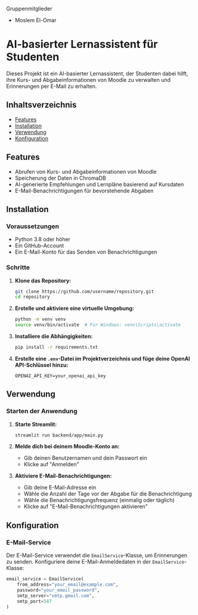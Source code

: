 Gruppenmitglieder

- Moslem El-Omar

# AI-basierter Lernassistent für Studenten

Dieses Projekt ist ein AI-basierter Lernassistent, der Studenten dabei hilft, ihre Kurs- und Abgabeinformationen von Moodle zu verwalten und Erinnerungen per E-Mail zu erhalten.

## Inhaltsverzeichnis
- [Features](#features)
- [Installation](#installation)
- [Verwendung](#verwendung)
- [Konfiguration](#konfiguration)



## Features
- Abrufen von Kurs- und Abgabeinformationen von Moodle
- Speicherung der Daten in ChromaDB
- AI-generierte Empfehlungen und Lernpläne basierend auf Kursdaten
- E-Mail-Benachrichtigungen für bevorstehende Abgaben

## Installation

### Voraussetzungen
- Python 3.8 oder höher
- Ein GitHub-Account
- Ein E-Mail-Konto für das Senden von Benachrichtigungen

### Schritte
1. **Klone das Repository:**
    ```bash
    git clone https://github.com/username/repository.git
    cd repository
    ```

2. **Erstelle und aktiviere eine virtuelle Umgebung:**
    ```bash
    python -m venv venv
    source venv/bin/activate  # Für Windows: venv\Scripts\activate
    ```

3. **Installiere die Abhängigkeiten:**
    ```bash
    pip install -r requirements.txt
    ```

4. **Erstelle eine `.env`-Datei im Projektverzeichnis und füge deine OpenAI API-Schlüssel hinzu:**
    ```env
    OPENAI_API_KEY=your_openai_api_key
    ```

## Verwendung

### Starten der Anwendung
1. **Starte Streamlit:**
    ```bash
    streamlit run backend/app/main.py
    ```

2. **Melde dich bei deinem Moodle-Konto an:**
   - Gib deinen Benutzernamen und dein Passwort ein
   - Klicke auf "Anmelden"

3. **Aktiviere E-Mail-Benachrichtigungen:**
   - Gib deine E-Mail-Adresse ein
   - Wähle die Anzahl der Tage vor der Abgabe für die Benachrichtigung
   - Wähle die Benachrichtigungsfrequenz (einmalig oder täglich)
   - Klicke auf "E-Mail-Benachrichtigungen aktivieren"

## Konfiguration

### E-Mail-Service
Der E-Mail-Service verwendet die `EmailService`-Klasse, um Erinnerungen zu senden. Konfiguriere deine E-Mail-Anmeldedaten in der `EmailService`-Klasse:

```python
email_service = EmailService(
    from_address="your_email@example.com",
    password="your_email_password",
    smtp_server="smtp.gmail.com",
    smtp_port=587
)
